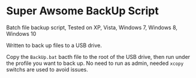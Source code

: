 # Super Awsome BackUp Script
Batch file backup script, Tested on XP, Vista, Windows 7, Windows 8, Windows 10
 
Written to back up files to a USB drive.

Copy the `BackUp.bat` bacth file to the root of the USB drive, then run under the profile you want to back up. No need to run as admin, needed `xcopy` switchs are used to avoid issues.
